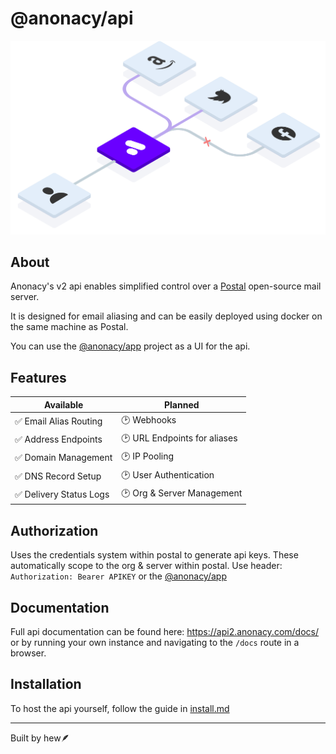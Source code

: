# @anonacy/api

![api image](docs/graphic.svg)

## About
Anonacy's v2 api enables simplified control over a [Postal](https://docs.postalserver.io/) open-source mail server. 

It is designed for email aliasing and can be easily deployed using docker on the same machine as Postal.

You can use the [@anonacy/app](https://github.com/anonacy/app) project as a UI for the api.

## Features

| Available                 | Planned                        |
|---------------------------|--------------------------------|
| ✅ Email Alias Routing             | 🕑 Webhooks                       |
| ✅ Address Endpoints   | 🕑 URL Endpoints for aliases      |
| ✅ Domain Management         | 🕑 IP Pooling                     |
| ✅ DNS Record Setup          | 🕑 User Authentication |
| ✅ Delivery Status Logs   | 🕑 Org & Server Management        |

## Authorization

Uses the credentials system within postal to generate api keys. These automatically scope to the org & server within postal. Use header: `Authorization: Bearer APIKEY` or the [@anonacy/app](https://github.com/anonacy/app)

## Documentation

Full api documentation can be found here:
https://api2.anonacy.com/docs/ or by running your own instance and navigating to the `/docs` route in a browser.

## Installation

To host the api yourself, follow the guide in [install.md](./INSTALL.md)

***

Built by hew🪶

